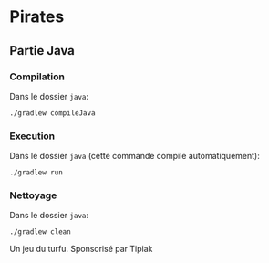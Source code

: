 # Pirates

## Partie Java

### Compilation
Dans le dossier `java`:
```
./gradlew compileJava
```

### Execution
Dans le dossier `java` (cette commande compile automatiquement):     
```
./gradlew run
```

### Nettoyage
Dans le dossier `java`:  
```
./gradlew clean
```

Un jeu du turfu. Sponsorisé par Tipiak
